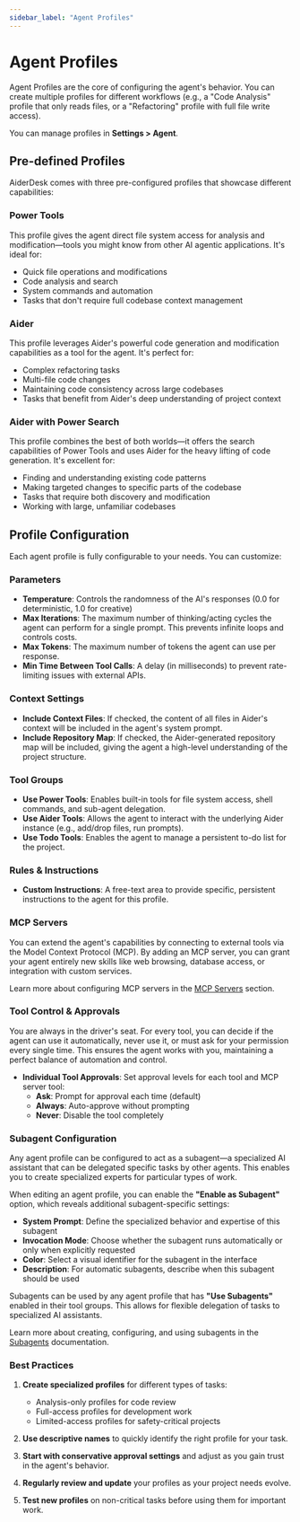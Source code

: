 ```yaml
---
sidebar_label: "Agent Profiles"
---
```


# Agent Profiles

Agent Profiles are the core of configuring the agent's behavior. You can create multiple profiles for different workflows (e.g., a "Code Analysis" profile that only reads files, or a "Refactoring" profile with full file write access).

You can manage profiles in **Settings > Agent**.

## Pre-defined Profiles

AiderDesk comes with three pre-configured profiles that showcase different capabilities:

### Power Tools

This profile gives the agent direct file system access for analysis and modification—tools you might know from other AI agentic applications. It's ideal for:

- Quick file operations and modifications
- Code analysis and search
- System commands and automation
- Tasks that don't require full codebase context management

### Aider

This profile leverages Aider's powerful code generation and modification capabilities as a tool for the agent. It's perfect for:

- Complex refactoring tasks
- Multi-file code changes
- Maintaining code consistency across large codebases
- Tasks that benefit from Aider's deep understanding of project context

### Aider with Power Search

This profile combines the best of both worlds—it offers the search capabilities of Power Tools and uses Aider for the heavy lifting of code generation. It's excellent for:

- Finding and understanding existing code patterns
- Making targeted changes to specific parts of the codebase
- Tasks that require both discovery and modification
- Working with large, unfamiliar codebases

## Profile Configuration

Each agent profile is fully configurable to your needs. You can customize:

### Parameters

- **Temperature**: Controls the randomness of the AI's responses (0.0 for deterministic, 1.0 for creative)
- **Max Iterations**: The maximum number of thinking/acting cycles the agent can perform for a single prompt. This prevents infinite loops and controls costs.
- **Max Tokens**: The maximum number of tokens the agent can use per response.
- **Min Time Between Tool Calls**: A delay (in milliseconds) to prevent rate-limiting issues with external APIs.

### Context Settings

- **Include Context Files**: If checked, the content of all files in Aider's context will be included in the agent's system prompt.
- **Include Repository Map**: If checked, the Aider-generated repository map will be included, giving the agent a high-level understanding of the project structure.

### Tool Groups

- **Use Power Tools**: Enables built-in tools for file system access, shell commands, and sub-agent delegation.
- **Use Aider Tools**: Allows the agent to interact with the underlying Aider instance (e.g., add/drop files, run prompts).
- **Use Todo Tools**: Enables the agent to manage a persistent to-do list for the project.

### Rules & Instructions

- **Custom Instructions**: A free-text area to provide specific, persistent instructions to the agent for this profile.

### MCP Servers

You can extend the agent's capabilities by connecting to external tools via the Model Context Protocol (MCP). By adding an MCP server, you can grant your agent entirely new skills like web browsing, database access, or integration with custom services.

Learn more about configuring MCP servers in the [MCP Servers](./mcp-servers.md) section.

### Tool Control & Approvals

You are always in the driver's seat. For every tool, you can decide if the agent can use it automatically, never use it, or must ask for your permission every single time. This ensures the agent works with you, maintaining a perfect balance of automation and control.

- **Individual Tool Approvals**: Set approval levels for each tool and MCP server tool:
  - **Ask**: Prompt for approval each time (default)
  - **Always**: Auto-approve without prompting
  - **Never**: Disable the tool completely

### Subagent Configuration

Any agent profile can be configured to act as a subagent—a specialized AI assistant that can be delegated specific tasks by other agents. This enables you to create specialized experts for particular types of work.

When editing an agent profile, you can enable the **"Enable as Subagent"** option, which reveals additional subagent-specific settings:

- **System Prompt**: Define the specialized behavior and expertise of this subagent
- **Invocation Mode**: Choose whether the subagent runs automatically or only when explicitly requested
- **Color**: Select a visual identifier for the subagent in the interface
- **Description**: For automatic subagents, describe when this subagent should be used

Subagents can be used by any agent profile that has **"Use Subagents"** enabled in their tool groups. This allows for flexible delegation of tasks to specialized AI assistants.

Learn more about creating, configuring, and using subagents in the [Subagents](./subagents.md) documentation.

### Best Practices

1. **Create specialized profiles** for different types of tasks:
   - Analysis-only profiles for code review
   - Full-access profiles for development work
   - Limited-access profiles for safety-critical projects

2. **Use descriptive names** to quickly identify the right profile for your task.

3. **Start with conservative approval settings** and adjust as you gain trust in the agent's behavior.

4. **Regularly review and update** your profiles as your project needs evolve.

5. **Test new profiles** on non-critical tasks before using them for important work.

